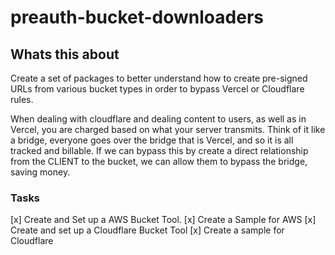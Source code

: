 # preauth-bucket-downloaders

## Whats this about
Create a set of packages to better understand how to create pre-signed URLs from various bucket types in order to bypass Vercel or Cloudflare rules.

When dealing with cloudflare and dealing content to users, as well as in Vercel, you are charged based on what your server transmits.  Think of it like a bridge, everyone goes over the bridge that is Vercel, and so it is all tracked and billable.  If we can bypass this by create a direct relationship from the CLIENT to the bucket, we can allow them to bypass the bridge, saving money.



### Tasks
[x] Create and Set up a AWS Bucket Tool.
[x] Create a Sample for AWS
[x] Create and set up a Cloudflare Bucket Tool
[x] Create a sample for Cloudflare